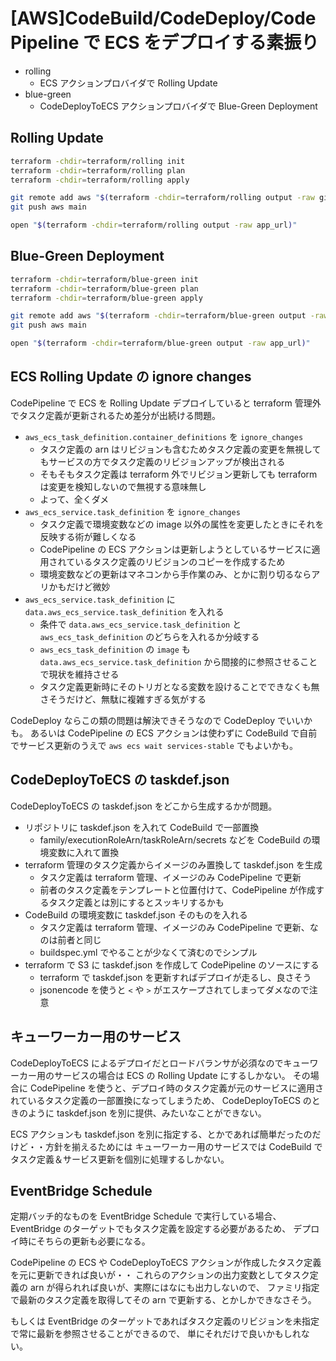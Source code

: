 # [AWS]CodeBuild/CodeDeploy/CodePipeline で ECS をデプロイする素振り

- rolling
    - ECS アクションプロバイダで Rolling Update
- blue-green
    - CodeDeployToECS アクションプロバイダで Blue-Green Deployment

## Rolling Update

```sh
terraform -chdir=terraform/rolling init
terraform -chdir=terraform/rolling plan
terraform -chdir=terraform/rolling apply

git remote add aws "$(terraform -chdir=terraform/rolling output -raw git_ssh_url)"
git push aws main

open "$(terraform -chdir=terraform/rolling output -raw app_url)"
```

## Blue-Green Deployment

```sh
terraform -chdir=terraform/blue-green init
terraform -chdir=terraform/blue-green plan
terraform -chdir=terraform/blue-green apply

git remote add aws "$(terraform -chdir=terraform/blue-green output -raw git_ssh_url)"
git push aws main

open "$(terraform -chdir=terraform/blue-green output -raw app_url)"
```

## ECS Rolling Update の ignore changes

CodePipeline で ECS を Rolling Update デプロイしていると terraform 管理外でタスク定義が更新されるため差分が出続ける問題。

- `aws_ecs_task_definition.container_definitions` を `ignore_changes`
    - タスク定義の arn はリビジョンも含むためタスク定義の変更を無視してもサービスの方でタスク定義のリビジョンアップが検出される
    - そもそもタスク定義は terraform 外でリビジョン更新しても terraform は変更を検知しないので無視する意味無し
    - よって、全くダメ
- `aws_ecs_service.task_definition` を `ignore_changes`
    - タスク定義で環境変数などの image 以外の属性を変更したときにそれを反映する術が難しくなる
    - CodePipeline の ECS アクションは更新しようとしているサービスに適用されているタスク定義のリビジョンのコピーを作成するため
    - 環境変数などの更新はマネコンから手作業のみ、とかに割り切るならアリかもだけど微妙
- `aws_ecs_service.task_definition` に `data.aws_ecs_service.task_definition` を入れる
    - 条件で `data.aws_ecs_service.task_definition` と `aws_ecs_task_definition` のどちらを入れるか分岐する
    - `aws_ecs_task_definition` の `image` も `data.aws_ecs_service.task_definition` から間接的に参照させることで現状を維持させる
    - タスク定義更新時にそのトリガとなる変数を設けることでできなくも無さそうだけど、無駄に複雑すぎる気がする

CodeDeploy ならこの類の問題は解決できそうなので CodeDeploy でいいかも。
あるいは CodePipeline の ECS アクションは使わずに CodeBuild で自前でサービス更新のうえで `aws ecs wait services-stable` でもよいかも。

## CodeDeployToECS の taskdef.json

CodeDeployToECS の taskdef.json をどこから生成するかが問題。

- リポジトリに taskdef.json を入れて CodeBuild で一部置換
    - family/executionRoleArn/taskRoleArn/secrets などを CodeBuild の環境変数に入れて置換
- terraform 管理のタスク定義からイメージのみ置換して taskdef.json を生成
    - タスク定義は terraform 管理、イメージのみ CodePipeline で更新
    - 前者のタスク定義をテンプレートと位置付けて、CodePipeline が作成するタスク定義とは別にするとスッキリするかも
- CodeBuild の環境変数に taskdef.json そのものを入れる
    - タスク定義は terraform 管理、イメージのみ CodePipeline で更新、なのは前者と同じ
    - buildspec.yml でやることが少なくて済むのでシンプル
- terraform で S3 に taskdef.json を作成して CodePipeline のソースにする
    - terraform で taskdef.json を更新すればデプロイが走るし、良さそう
    - jsonencode を使うと `<` や `>` がエスケープされてしまってダメなので注意

## キューワーカー用のサービス

CodeDeployToECS によるデプロイだとロードバランサが必須なのでキューワーカー用のサービスの場合は ECS の Rolling Update にするしかない。
その場合に CodePipeline を使うと、デプロイ時のタスク定義が元のサービスに適用されているタスク定義の一部置換になってしまうため、
CodeDeployToECS のときのように taskdef.json を別に提供、みたいなことができない。

ECS アクションも taskdef.json を別に指定する、とかであれば簡単だったのだけど・・方針を揃えるためには
キューワーカー用のサービスでは CodeBuild でタスク定義＆サービス更新を個別に処理するしかない。

## EventBridge Schedule

定期バッチ的なものを EventBridge Schedule で実行している場合、EventBridge のターゲットでもタスク定義を設定する必要があるため、
デプロイ時にそちらの更新も必要になる。

CodePipeline の ECS や CodeDeployToECS アクションが作成したタスク定義を元に更新できれば良いが・・
これらのアクションの出力変数としてタスク定義の arn が得られれば良いが、実際にはなにも出力しないので、
ファミリ指定で最新のタスク定義を取得してその arn で更新する、とかしかできなさそう。

もしくは EventBridge のターゲットであればタスク定義のリビジョンを未指定で常に最新を参照させることができるので、
単にそれだけで良いかもしれない。

